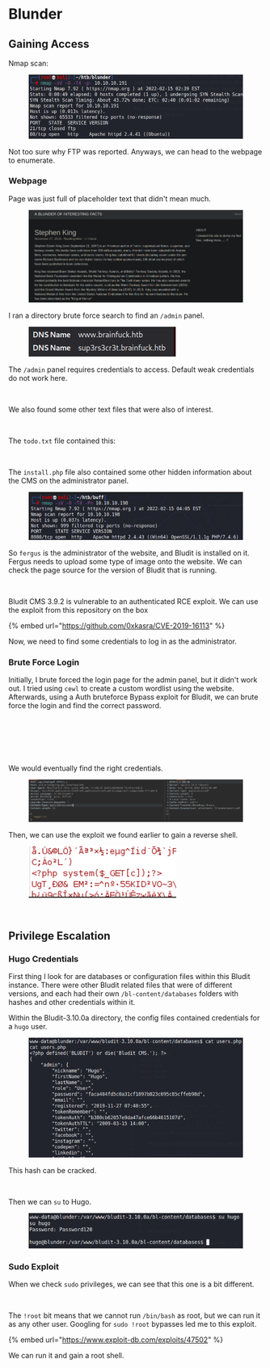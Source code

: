 # Blunder

## Gaining Access

Nmap scan:

<figure><img src="../../../.gitbook/assets/image (6) (2) (3).png" alt=""><figcaption></figcaption></figure>

Not too sure why FTP was reported. Anyways, we can head to the webpage to enumerate.

### Webpage

Page was just full of placeholder text that didn't mean much.

<figure><img src="../../../.gitbook/assets/image (11) (1) (1) (1) (2).png" alt=""><figcaption></figcaption></figure>

I ran a directory brute force search to find an `/admin` panel.

<figure><img src="../../../.gitbook/assets/image (3) (2) (2) (1).png" alt=""><figcaption></figcaption></figure>

The `/admin` panel requires credentials to access. Default weak credentials do not work here.

<figure><img src="../../../.gitbook/assets/image (8) (1) (5).png" alt=""><figcaption></figcaption></figure>

We also found some other text files that were also of interest.

<figure><img src="../../../.gitbook/assets/image (15) (4) (2).png" alt=""><figcaption></figcaption></figure>

The `todo.txt` file contained this:

<figure><img src="../../../.gitbook/assets/image (2) (2) (4).png" alt=""><figcaption></figcaption></figure>

The `install.php` file also contained some other hidden information about the CMS on the administrator panel.

<figure><img src="../../../.gitbook/assets/image (16) (4) (2).png" alt=""><figcaption></figcaption></figure>

So `fergus` is the administrator of the website, and Bludit is installed on it. Fergus needs to upload some type of image onto the website. We can check the page source for the version of Bludit that is running.

<figure><img src="../../../.gitbook/assets/image (22) (3).png" alt=""><figcaption></figcaption></figure>

Bludit CMS 3.9.2 is vulnerable to an authenticated RCE exploit. We can use the exploit from this repository on the box

{% embed url="https://github.com/0xkasra/CVE-2019-16113" %}

Now, we need to find some credentials to log in as the administrator.

### Brute Force Login

Initially, I brute forced the login page for the admin panel, but it didn't work out. I tried using `cewl` to create a custom wordlist using the website. Afterwards, using a Auth bruteforce Bypass exploit for Bludit, we can brute force the login and find the correct password.

<figure><img src="../../../.gitbook/assets/image (1) (1) (1) (1) (2).png" alt=""><figcaption></figcaption></figure>

<figure><img src="../../../.gitbook/assets/image (24) (4).png" alt=""><figcaption><p><br></p></figcaption></figure>

We would eventually find the right credentials.

<figure><img src="../../../.gitbook/assets/image (4) (1) (2).png" alt=""><figcaption></figcaption></figure>

Then, we can use the exploit we found earlier to gain a reverse shell.

<figure><img src="../../../.gitbook/assets/image (12) (2) (2).png" alt=""><figcaption></figcaption></figure>

<figure><img src="../../../.gitbook/assets/image (17) (1) (2).png" alt=""><figcaption></figcaption></figure>

## Privilege Escalation

### Hugo Credentials

First thing I look for are databases or configuration files within this Bludit instance. There were other Bludit related files that were of different versions, and each had their own `/bl-content/databases` folders with hashes and other credentials within it.

Within the Bludit-3.10.0a directory, the config files contained credentials for a `hugo` user.

<figure><img src="../../../.gitbook/assets/image (9) (2) (5) (1).png" alt=""><figcaption></figcaption></figure>

This hash can be cracked.

<figure><img src="../../../.gitbook/assets/image (13) (1) (3).png" alt=""><figcaption></figcaption></figure>

Then we can `su` to Hugo.

<figure><img src="../../../.gitbook/assets/image (27) (1) (3).png" alt=""><figcaption></figcaption></figure>

### Sudo Exploit

When we check `sudo` privileges, we can see that this one is a bit different.

<figure><img src="../../../.gitbook/assets/image (20) (1) (4).png" alt=""><figcaption></figcaption></figure>

The `!root` bit means that we cannot run `/bin/bash` as root, but we can run it as any other user. Googling for `sudo !root` bypasses led me to this exploit.&#x20;

{% embed url="https://www.exploit-db.com/exploits/47502" %}

We can run it and gain a root shell.

<figure><img src="../../../.gitbook/assets/image (26) (3).png" alt=""><figcaption></figcaption></figure>
